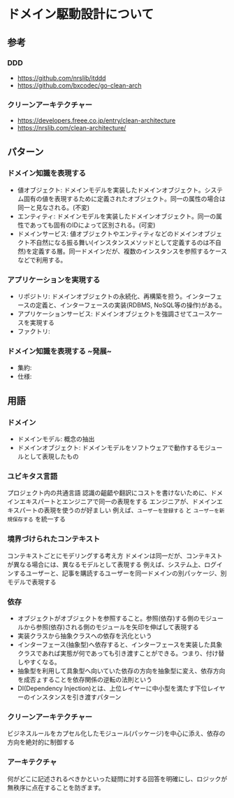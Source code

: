 
# ドメイン駆動設計について

## 参考

### DDD
- https://github.com/nrslib/itddd
- https://github.com/bxcodec/go-clean-arch

### クリーンアーキテクチャー
- https://developers.freee.co.jp/entry/clean-architecture
- https://nrslib.com/clean-architecture/

## パターン

### ドメイン知識を表現する

- 値オブジェクト: ドメインモデルを実装したドメインオブジェクト。システム固有の値を表現するために定義されたオブジェクト。同一の属性の場合は同一と見なされる。(不変)
- エンティティ: ドメインモデルを実装したドメインオブジェクト。同一の属性であっても固有のIDによって区別される。(可変)
- ドメインサービス: 値オブジェクトやエンティティなどのドメインオブジェクト不自然になる振る舞い(インスタンスメソッドとして定義するのは不自然)を定義する層。同一ドメインだが、複数のインスタンスを参照するケースなどで利用する。

### アプリケーションを実現する

- リポジトリ: ドメインオブジェクトの永続化、再構築を担う。インターフェースの定義と、インターフェースの実装(RDBMS, NoSQL等の操作)がある。
- アプリケーションサービス: ドメインオブジェクトを強調させてユースケースを実現する
- ファクトリ:

### ドメイン知識を表現する ~発展~

- 集約:
- 仕様:

## 用語

### ドメイン

- ドメインモデル: 概念の抽出
- ドメインオブジェクト: ドメインモデルをソフトウェアで動作するモジュールとして表現したもの

### ユビキタス言語

プロジェクト内の共通言語
認識の齟齬や翻訳にコストを書けないために、ドメインエキスパートとエンジニアで同一の表現をする
エンジニアが、ドメインエキスパートの表現を使うのが好ましい
例えば、`ユーザーを登録する` と `ユーザーを新規保存する` を統一する

### 境界づけられたコンテキスト

コンテキストごとにモデリングする考え方
ドメインは同一だが、コンテキストが異なる場合には、異なるモデルとして表現する
例えば、システム上、ログインするユーザーと、記事を購読するユーザーを同一ドメインの別パッケージ、別モデルで表現する

### 依存

- オブジェクトがオブジェクトを参照すること。参照(依存)する側のモジュールから参照(依存)される側のモジュールを矢印を伸ばして表現する
- 実装クラスから抽象クラスへの依存を汎化という
- インターフェース(抽象型)へ依存すると、インターフェースを実装した具象クラスであれば実態が何であっても引き渡すことができる。つまり、付け替しやすくなる。
- 抽象型を利用して具象型へ向いていた依存の方向を抽象型に変え、依存方向を成否ょすることを依存関係の逆転の法則という
- DI(Dependency Injection)とは、上位レイヤーに中小型を満たす下位レイヤーのインスタンスを引き渡すパターン

### クリーンアーキテクチャー

ビジネスルールをカプセル化したモジュール(パッケージ)を中心に添え、依存の方向を絶対的に制御する

### アーキテクチャ

何がどこに記述されるべきかといった疑問に対する回答を明確にし、ロジックが無秩序に点在することを防ぎます。
